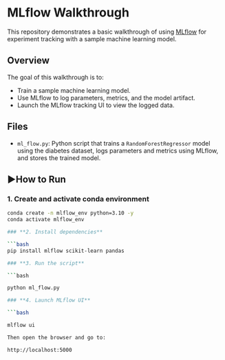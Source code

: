 # MLflow Walkthrough

This repository demonstrates a basic walkthrough of using [MLflow](https://mlflow.org/) for experiment tracking with a sample machine learning model.

## Overview

The goal of this walkthrough is to:

- Train a sample machine learning model.
- Use MLflow to log parameters, metrics, and the model artifact.
- Launch the MLflow tracking UI to view the logged data.

## Files

- `ml_flow.py`: Python script that trains a `RandomForestRegressor` model using the diabetes dataset, logs parameters and metrics using MLflow, and stores the trained model.

## ▶How to Run

### 1. Create and activate conda environment

```bash
conda create -n mlflow_env python=3.10 -y
conda activate mlflow_env

### **2. Install dependencies**

```bash
pip install mlflow scikit-learn pandas

### **3. Run the script**

```bash

python ml_flow.py

### **4. Launch MLflow UI**

```bash

mlflow ui

Then open the browser and go to:

http://localhost:5000
